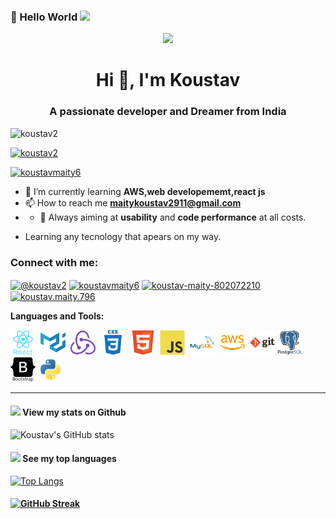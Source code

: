 ###                                                                  👋 Hello World  <img src="https://github.com/TheDudeThatCode/TheDudeThatCode/blob/master/Assets/Earth.gif" width="24px">
<div id="header" align="center">
  <img src="https://media.giphy.com/media/M9gbBd9nbDrOTu1Mqx/giphy.gif" width="100"/>
</div>
<h1 align="center">Hi 👋, I'm Koustav</h1>
<h3 align="center">A passionate developer and Dreamer from India</h3>

<p align="left"> <img src="https://komarev.com/ghpvc/?username=koustav2&label=Profile%20views&color=0e75b6&style=flat" alt="koustav2" /> </p>

<p align="left"> <a href="https://github.com/ryo-ma/github-profile-trophy"><img src="https://github-profile-trophy.vercel.app/?username=koustav2" alt="koustav2" /></a> </p>

<p align="left"> <a href="https://twitter.com/koustavmaity6" target="blank"><img src="https://img.shields.io/twitter/follow/koustavmaity6?logo=twitter&style=for-the-badge" alt="koustavmaity6" /></a> </p>

- 🌱 I’m currently learning **AWS,web developememt,react js**
- 📫 How to reach me **maitykoustav2911@gmail.com**
- * 💫 Always aiming at **usability** and **code performance** at all costs. 
* Learning any tecnology that apears on my way.

<h3 align="left">Connect with me:</h3>
<p align="left">
<a href="https://codepen.io/@koustav2" target="blank"><img align="center" src="https://raw.githubusercontent.com/rahuldkjain/github-profile-readme-generator/master/src/images/icons/Social/codepen.svg" alt="@koustav2" height="30" width="40" /></a>
<a href="https://twitter.com/koustavmaity6" target="blank"><img align="center" src="https://raw.githubusercontent.com/rahuldkjain/github-profile-readme-generator/master/src/images/icons/Social/twitter.svg" alt="koustavmaity6" height="30" width="40" /></a>
<a href="https://linkedin.com/in/koustav-maity-802072210" target="blank"><img align="center" src="https://raw.githubusercontent.com/rahuldkjain/github-profile-readme-generator/master/src/images/icons/Social/linked-in-alt.svg" alt="koustav-maity-802072210" height="30" width="40" /></a>
<a href="https://fb.com/koustav.maity.796" target="blank"><img align="center" src="https://raw.githubusercontent.com/rahuldkjain/github-profile-readme-generator/master/src/images/icons/Social/facebook.svg" alt="koustav.maity.796" height="30" width="40" /></a>
</p>

**Languages and Tools:**  

  <div>
  <img src="https://github.com/devicons/devicon/blob/master/icons/react/react-original-wordmark.svg" title="React" alt="React" width="40" height="40"/>&nbsp;
  <img src="https://github.com/devicons/devicon/blob/master/icons/materialui/materialui-original.svg" title="Material UI" alt="Material UI" width="40" height="40"/>&nbsp;
  <img src="https://github.com/devicons/devicon/blob/master/icons/redux/redux-original.svg" title="Redux" alt="Redux " width="40" height="40"/>&nbsp;
  <img src="https://github.com/devicons/devicon/blob/master/icons/css3/css3-plain-wordmark.svg"  title="CSS3" alt="CSS" width="40" height="40"/>&nbsp;
  <img src="https://github.com/devicons/devicon/blob/master/icons/html5/html5-original.svg" title="HTML5" alt="HTML" width="40" height="40"/>&nbsp;
  <img src="https://github.com/devicons/devicon/blob/master/icons/javascript/javascript-original.svg" title="JavaScript" alt="JavaScript" width="40" height="40"/>&nbsp;
  <img src="https://github.com/devicons/devicon/blob/master/icons/mysql/mysql-original-wordmark.svg" title="MySQL"  alt="MySQL" width="40" height="40"/>&nbsp;
  <img src="https://github.com/devicons/devicon/blob/master/icons/amazonwebservices/amazonwebservices-plain-wordmark.svg" title="AWS" alt="AWS" width="40" height="40"/>&nbsp;
  <img src="https://github.com/devicons/devicon/blob/master/icons/git/git-original-wordmark.svg" title="Git" **alt="Git" width="40" height="40"/>
  <img src="https://raw.githubusercontent.com/devicons/devicon/master/icons/postgresql/postgresql-original-wordmark.svg" alt="postgresql" width="40" height="40"/>
  <img src="https://raw.githubusercontent.com/devicons/devicon/master/icons/bootstrap/bootstrap-plain-wordmark.svg" alt="bootstrap" width="40" height="40"/>
  <img src="https://raw.githubusercontent.com/devicons/devicon/master/icons/python/python-original.svg" alt="python" width="40" height="40"/>
</div>

----

#### <img src="https://media.giphy.com/media/VgCDAzcKvsR6OM0uWg/giphy.gif" width="50"> View my stats on Github 
   
![Koustav's GitHub stats](https://github-readme-stats.vercel.app/api?username=koustav2&count_private=true)

#### <img src="https://media.giphy.com/media/VgCDAzcKvsR6OM0uWg/giphy.gif" width="50"> See my top languages

[![Top Langs](https://github-readme-stats.vercel.app/api/top-langs/?username=koustav2&layout=compact&langs_count=12)](https://github.com/anuraghazra/github-readme-stats)
#### [![GitHub Streak](http://github-readme-streak-stats.herokuapp.com?user=koustav2&theme=dark&background=000000)](https://git.io/streak-stats)

